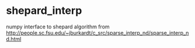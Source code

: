 shepard_interp
==============

numpy interface to shepard algorithm from http://people.sc.fsu.edu/~jburkardt/c_src/sparse_interp_nd/sparse_interp_nd.html
